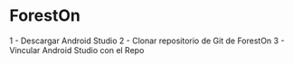 # ForestOn

1 - Descargar Android Studio
2 - Clonar repositorio de Git de ForestOn
3 - Vincular Android Studio con el Repo